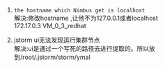 1. `the hostname which Nimbus get is localhost`    
解决:修改hostname ,让他不为127.0.0.1或者localhost   
172.17.0.3  VM_0_3_redhat

2. jstorm ui无法发现运行集群节点  
解决:ui是通过一个写死的路径去进行提取的。所以放到/root/.jstorm/storm/ymal